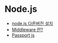 # Node.js

- [node.js 다른버전 설치](http://gomcine.tistory.com/15)
- [Middleware 란?](http://12bme.tistory.com/289)
- [Passport js](http://www.passportjs.org/docs/)
